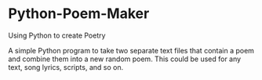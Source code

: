 # Python-Poem-Maker
Using Python to create Poetry

A simple Python program to take two separate text files that contain a poem and combine them into a new random poem.  This could be used for any text, song lyrics, scripts, and so on.